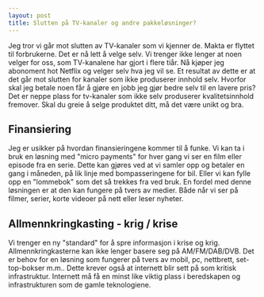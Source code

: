 ```yaml
---
layout: post
title: Slutten på TV-kanaler og andre pakkeløsninger?
---
```


Jeg tror vi går mot slutten av TV-kanaler som vi kjenner de. Makta er flyttet til forbrukerne. Det er nå lett å velge selv. Vi trenger ikke lenger at noen velger for oss, som TV-kanalene har gjort i flere tiår. Nå kjøper jeg abonoment hot Netflix og velger selv hva jeg vil se. Et resultat av dette er at det går mot slutten for kanaler som ikke produserer innhold selv. Hvorfor skal jeg betale noen får å gjøre en jobb jeg gjør bedre selv til en lavere pris? Det er neppe plass for tv-kanaler som ikke selv produserer kvalitetsinnhold fremover. Skal du greie å selge produktet ditt, må det være unikt og bra.


## Finansiering

Jeg er usikker på hvordan finansieringene kommer til å funke. Vi kan ta i bruk en løsning med "micro payments" for hver gang vi ser en film eller episode fra en serie. Dette kan gjøres ved at vi samler opp og betaler en gang i måneden, på lik linje med bompasseringene for bil. Eller vi kan fylle opp en "lommebok" som det så trekkes fra ved bruk. En fordel med denne løsningen er at den kan fungere på tvers av medier. Både når vi ser på filmer, serier, korte videoer på nett eller leser nyheter.


## Allmennkringkasting - krig / krise

Vi trenger en ny "standard" for å spre informasjon i krise og krig. Allmennkringkasterne kan ikke lenger basere seg på AM/FM/DAB/DVB. Det er behov for en løsning som fungerer på tvers av mobil, pc, nettbrett, set-top-bokser m.m.. Dette krever også at internett blir sett på som kritisk infrastruktur. Internett må få en minst like viktig plass i beredskapen og infrastrukturen som de gamle teknologiene. 
